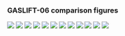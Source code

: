 ### GASLIFT-06 comparison figures

![](figs/GASLIFT-06_FIELD-RATE.png)
![](figs/GASLIFT-06_FIELD-TOTAL.png)
![](figs/GASLIFT-06_GROUP-B1.png)
![](figs/GASLIFT-06_GROUP-C1.png)
![](figs/GASLIFT-06_GROUP-M5N.png)
![](figs/GASLIFT-06_GROUP-M5S.png)
![](figs/GASLIFT-06_GROUP-PLAT-A.png)
![](figs/GASLIFT-06_WELL-B-1H.png)
![](figs/GASLIFT-06_WELL-B-2H.png)
![](figs/GASLIFT-06_WELL-B-3H.png)
![](figs/GASLIFT-06_WELL-C-1H.png)
![](figs/GASLIFT-06_WELL-C-2H.png)
